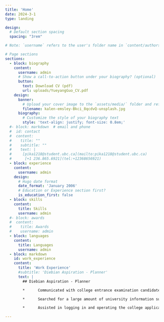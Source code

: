 ```yaml
---
title: 'Home'
date: 2024-3-1
type: landing

design:
  # Default section spacing
  spacing: "3rem"

# Note: `username` refers to the user's folder name in `content/authors/`

# Page sections
sections:
  - block: biography
    content:
      username: admin
      # Show a call-to-action button under your biography? (optional)
      button:
        text: Download CV (pdf)
        url: uploads/YueyangGuo_CV.pdf
    design:
      banner:
        # Upload your cover image to the `assets/media/` folder and reference it here
        filename: kalen-emsley-Bkci_8qcdvQ-unsplash.jpg
      biography:
        # Customize the style of your biography text
        style: 'text-align: justify; font-size: 0.8em;'
  #- block: markdown  # email and phone
  #  id: contact
  #  content:
  #    title: ""
  #    subtitle: ""
  #    text: |
  #     [pika1218@student.ubc.ca](mailto:pika1218@student.ubc.ca)   
  #      [+1 236.865.6921](tel:+12368656921)
  - block: experience
    content:
      username: admin
    design:
      # Hugo date format
      date_format: 'January 2006'
      # Education or Experience section first?
      is_education_first: false
  - block: skills
    content:
      title: Skills
      username: admin
  #- block: awards
  #  content:
  #    title: Awards
  #    username: admin
  - block: languages
    content:
      title: Languages
      username: admin
  - block: markdown
    id: work_experience
    content: 
      title: 'Work Experience'
      #subtitle: 'Diebian Aspiration - Planner'
      text: |
        ## Diebian Aspiration - Planner

        *      Communicated with college entrance examination candidates and helped establish the future career development plan.

        *      Searched for a large amount of university information suitable for the students such as ranking, location and enrollment score, etc.

        *      Assisted in logging in and operating the college application system.

---
```

